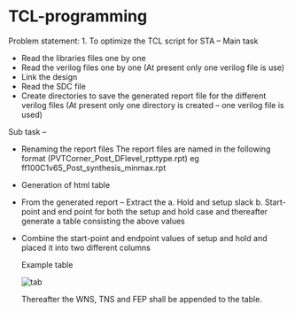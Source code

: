 # TCL-programming
Problem statement:
    1. To optimize the TCL script for STA – Main task

  - Read the libraries files one by one
  - Read the verilog files one by one (At present only one verilog file is use)
  - Link the design
  - Read the SDC file
  - Create directories to save the generated report file for the different verilog files  (At present only one directory is created – one verilog file is used)


Sub task – 
 - Renaming the report files
       The report files are named in the following format (PVTCorner_Post_DFlevel_rpttype.rpt) eg ff100C1v65_Post_synthesis_minmax.rpt
 -  Generation of html table
 -  From the generated report – Extract the 
     a. Hold and setup slack b. Start-point and end point for both the setup and hold case and thereafter generate a table consisting the above values
 -  Combine the start-point and endpoint values of setup and hold and placed it into two different columns
    
    Example table 
    
    ![tab](https://user-images.githubusercontent.com/63381455/182808943-87f2ecb2-b665-46f1-b5e5-4a56f88fc0f0.png)
    
    Thereafter the WNS, TNS and FEP shall be appended to the table.
